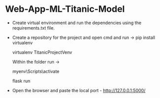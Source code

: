 # Web-App-ML-Titanic-Model

- Create virtual environment and run the dependencies using the requirements.txt file.

- Create a repository for the project and open cmd and run -> pip install virtualenv

   virtualenv TitanicProjectVenv

   Within the folder run -> 

   myenv\Scripts\activate
 
   flask run 

- Open the browser and paste the local port - http://127.0.0.1:5000/ 
